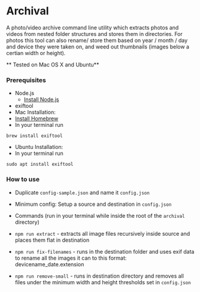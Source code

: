 # Archival

A photo/video archive command line utility which extracts photos and videos from nested folder structures and stores them in directories.
For photos this tool can also rename/ store them based on year / month / day and device they were taken on, and weed out thumbnails (images below a certian width or height).



** Tested on Mac OS X and Ubuntu**

### Prerequisites

* Node.js
  * [Install Node.js](https://nodejs.org/en/)
* exiftool
 * Mac Installation:
  * [Install Homebrew](https://brew.sh/)
  * In your terminal run
```
brew install exiftool
```
* Ubuntu Installation:
 * In your terminal run
```
sudo apt install exiftool
```



### How to use

* Duplicate `config-sample.json` and name it `config.json`
* Minimum config: Setup a source and destination in `config.json`

* Commands (run in your terminal while inside the root of the `archival` directory)
 * `npm run extract` - extracts all image files recursively inside source and places them flat in destination
 * `npm run fix-filenames` - runs in the destination folder and uses exif data to rename all the images it can to this format: devicename_date.extension
 * `npm run remove-small` - runs in destination directory and removes all files under the minimum width and height thresholds set in `config.json`

